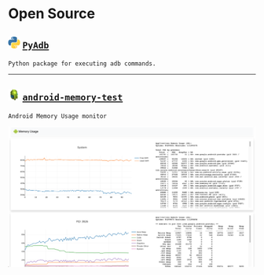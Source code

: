 # Open Source

## <img src="/imgs/py_icon.png" width="24" height="24"> [`PyAdb`](https://github.com/sergius-la/adb)

```
Python package for executing adb commands.
```

***

## <img src="/imgs/adb.jpeg" width="24" height="24"> [`android-memory-test`](https://github.com/sergius-la/android-memory-test)

```
Android Memory Usage monitor
```

<img src="/imgs/android-memory-test.png">